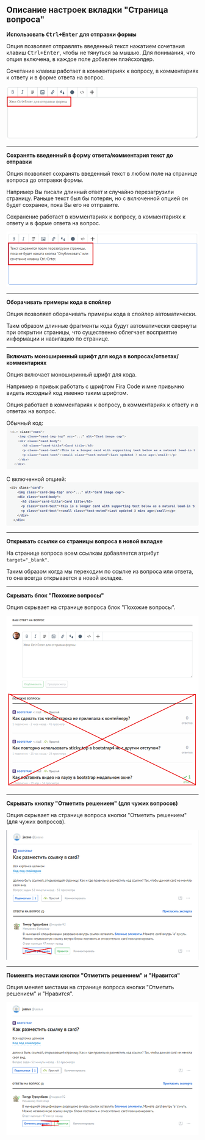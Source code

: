 ## Описание настроек вкладки "Страница вопроса"

**Использовать <kbd>Ctrl+Enter</kbd> для отправки формы**

Опция позволяет отправлять введенный текст нажатием сочетания клавиш <kbd>Ctrl+Enter</kbd>, чтобы не тянуться за мышью. Для понимания, что опция включена, в каждое поле добавлен плэйсхолдер.

Сочетание клавиш работает в комментариях к вопросу, в комментариях к ответу и в форме ответа на вопрос.

![](../images/screenshots/ctrl-enter.png)

---

**Сохранять введенный в форму ответа/комментария текст до отправки**

Опция позволяет сохранять введенный текст в любом поле на странице вопроса до отправки формы.

Например Вы писали длинный ответ и случайно перезагрузили страницу. Раньше текст был бы потерян, но с включенной опцией он будет сохранен, пока Вы его не отправите.

Сохранение работает в комментариях к вопросу, в комментариях к ответу и в форме ответа на вопрос.

![](../images/screenshots/save-text.png)

---

**Оборачивать примеры кода в спойлер**

Опция позволяет оборачивать примеры кода в спойлер автоматически.

Такм образом длинные фрагменты кода будут автоматически свернуты при открытии страницы, что существенно облегчает восприятие информации и навигацию по странице.

---

**Включать моноширинный шрифт для кода в вопросах/ответах/комментариях**

Опция включает моноширинный шрифт для кода.

Например я привык работать с шрифтом Fira Code и мне привычно видеть исходный код именно таким шрифтом.

Опция работает в комментариях к вопросу, в комментариях к ответу и в ответах на вопрос.

Обычный код:<br>
![](../images/screenshots/monospace-font-before.png)

С включенной опцией:<br>
![](../images/screenshots/monospace-font-after.png)

---

**Открывать ссылки со страницы вопроса в новой вкладке**

На странице вопроса всем ссылкам добавляется атрибут `target="_blank"`.

Таким образом когда мы переходим по ссылке из вопроса или ответа, то она всегда открывается в новой вкладке.

---

**Скрывать блок "Похожие вопросы"**

Опция скрывает на странице вопроса блок "Похожие вопросы".

![](../images/screenshots/hide-related-questions.png)

---

**Скрывать кнопку "Отметить решением" (для чужих вопросов)**

Опция скрывает на странице вопроса кнопки "Отметить решением" (для чужих вопросов).

![](../images/screenshots/remove-button.png)

---

**Поменять местами кнопки "Отметить решением" и "Нравится"**

Опция меняет местами на странице вопроса кнопки "Отметить решением" и "Нравится".

![](../images/screenshots/swap-buttons.png)

